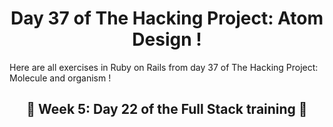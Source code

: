 <h1 align="center">Day 37 of The Hacking Project: Atom Design !</h1>

Here are all exercises in Ruby on Rails from day 37 of The Hacking Project: Molecule and organism !

<h2 align="center">🎉 Week 5: Day 22 of the Full Stack training 🎉</h2>
